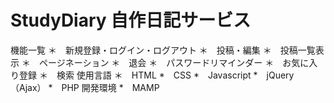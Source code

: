# StudyDiary 自作日記サービス
機能一覧
＊　新規登録・ログイン・ログアウト
＊　投稿・編集
＊　投稿一覧表示
＊　ページネーション
＊　退会
＊　パスワードリマインダー
＊　お気に入り登録
＊　検索
使用言語
＊　HTML
*　CSS
*　Javascript
*　jQuery（Ajax）
*　PHP
開発環境
*　MAMP
